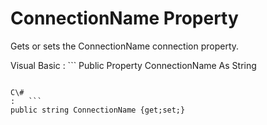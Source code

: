 <!-- loio3c12b9e46c5f1014be37a88cf1d3fec1 -->

# ConnectionName Property

Gets or sets the ConnectionName connection property.



Visual Basic
:   ```
Public Property ConnectionName As String
```

C\#
:   ```
public string ConnectionName {get;set;}
```

